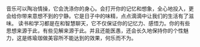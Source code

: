 音乐可以陶冶情操，它会洗涤你的身心。会打开你的记忆和想象，全心地投入，更会给你带来意想不到的宁静。它是日子中的味精，点点滴滴中让我们的生活有了滋味。
读书和学习都是在和智慧聊天，它不仅保证你的记忆力、感悟力。你的有些思想来源于此，有些见解来源于此。并且还能医愚，还会长久地保持你的个性魅力，这是练瑜珈做美容所不能达到的效果，何乐而不为。
